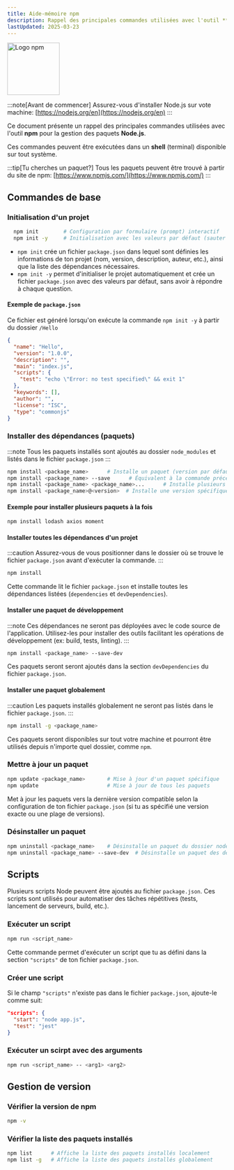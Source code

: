 ```yaml
---
title: Aide-mémoire npm
description: Rappel des principales commandes utilisées avec l'outil **npm**  
lastUpdated: 2025-03-23
---
```


<img src="https://upload.wikimedia.org/wikipedia/commons/d/db/Npm-logo.svg" alt="Logo npm" width="120" />

:::note[Avant de commencer]
Assurez-vous d'installer Node.js sur vote machine: [https://nodejs.org/en](https://nodejs.org/en)
:::

Ce document présente un rappel des principales commandes utilisées avec l'outil **npm** pour la gestion des paquets **Node.js**.

Ces commandes peuvent être exécutées dans un **shell** (terminal) disponible sur tout système.


:::tip[Tu cherches un paquet?]
Tous les paquets peuvent être trouvé à partir du site de npm: [https://www.npmjs.com/](https://www.npmjs.com/)
:::

## Commandes de base

### Initialisation d'un projet

```sh
  npm init        # Configuration par formulaire (prompt) interactif 
  npm init -y     # Initialisation avec les valeurs par défaut (sauter les prompts)
```

- `npm init` crée un fichier `package.json` dans lequel sont définies les informations de ton projet (nom, version, description, auteur, etc.), ainsi que la liste des dépendances nécessaires.
- `npm init -y` permet d'initialiser le projet automatiquement et crée un fichier `package.json` avec des valeurs par défaut, sans avoir à répondre à chaque question.

#### Exemple de `package.json`

Ce fichier est généré lorsqu'on exécute la commande `npm init -y` à partir du dossier `/Hello`
```json
{
  "name": "Hello",
  "version": "1.0.0",
  "description": "",
  "main": "index.js",
  "scripts": {
    "test": "echo \"Error: no test specified\" && exit 1"
  },
  "keywords": [],
  "author": "",
  "license": "ISC",
  "type": "commonjs"
}
```

### Installer des dépendances (paquets)

:::note
Tous les paquets installés sont ajoutés au dossier `node_modules` et listés dans le fichier `package.json`
:::

```sh
npm install <package_name>      # Installe un paquet (version par défaut: dernière version)
npm install <package_name> --save      # Équivalent à la commande précédente
npm install <package_name> <package_name>...      # Installe plusieurs paquets à la fois
npm install <package_name>@<version>  # Installe une version spécifique
```

#### Exemple pour installer plusieurs paquets à la fois

```sh
npm install lodash axios moment
```

#### Installer toutes les dépendances d'un projet

:::caution
Assurez-vous de vous positionner dans le dossier où se trouve le fichier `package.json` avant d'exécuter la commande.
:::

```sh
npm install
```

Cette commande lit le fichier `package.json` et installe toutes les dépendances listées (`dependencies` et `devDependencies`).

#### Installer une paquet de développement

:::note
Ces dépendances ne seront pas déployées avec le code source de l'application. Utilisez-les pour installer des outils facilitant les opérations de développement (ex: build, tests, linting).
:::

```sh
npm install <package_name> --save-dev   
```

Ces paquets seront seront ajoutés dans la section `devDependencies` du fichier `package.json`.

#### Installer une paquet globalement

:::caution
Les paquets installés globalement ne seront pas listés dans le fichier `package.json`.
:::

```sh
npm install -g <package_name>
```

Ces paquets seront disponibles sur tout votre machine et pourront être utilisés depuis n'importe quel dossier, comme `npm`.

### Mettre à jour un paquet

```sh
npm update <package_name>       # Mise à jour d'un paquet spécifique
npm update                      # Mise à jour de tous les paquets
```

Met à jour les paquets vers la dernière version compatible selon la configuration de ton fichier `package.json` (si tu as spécifié une version exacte ou une plage de versions).

### Désinstaller un paquet

```sh
npm uninstall <package_name>    # Désinstalle un paquet du dossier node_modules
npm uninstall <package_name> --save-dev  # Désinstalle un paquet des devDependencies
```

## Scripts

Plusieurs scripts Node peuvent être ajoutés au fichier `package.json`.  Ces scripts sont utilisés pour automatiser des tâches répétitives (tests, lancement de serveurs, build, etc.).

### Exécuter un script

```sh
npm run <script_name> 
```

Cette commande permet d'exécuter un script que tu as défini dans la section `"scripts"` de ton fichier `package.json`.

### Créer une script

Si le champ `"scripts"` n'existe pas dans le fichier `package.json`, ajoute-le comme suit:

```json
"scripts": {
  "start": "node app.js",
  "test": "jest"
}
```

### Exécuter un scirpt avec des arguments

```sh
npm run <script_name> -- <arg1> <arg2> 
```

## Gestion de version

### Vérifier la version de npm

```sh
npm -v       
```

### Vérifier la liste des paquets installés

```sh
npm list      # Affiche la liste des paquets installés localement
npm list -g   # Affiche la liste des paquets installés globalement
```
